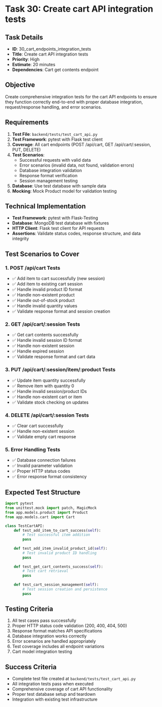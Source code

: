# Task 30: Create cart API integration tests

## Task Details
- **ID**: 30_cart_endpoints_integration_tests
- **Title**: Create cart API integration tests
- **Priority**: High
- **Estimate**: 20 minutes
- **Dependencies**: Cart get contents endpoint

## Objective
Create comprehensive integration tests for the cart API endpoints to ensure they function correctly end-to-end with proper database integration, request/response handling, and error scenarios.

## Requirements
1. **Test File**: `backend/tests/test_cart_api.py`
2. **Test Framework**: pytest with Flask test client
3. **Coverage**: All cart endpoints (POST /api/cart, GET /api/cart/:session, PUT, DELETE)
4. **Test Scenarios**: 
   - Successful requests with valid data
   - Error scenarios (invalid data, not found, validation errors)
   - Database integration validation
   - Response format verification
   - Session management testing
5. **Database**: Use test database with sample data
6. **Mocking**: Mock Product model for validation testing

## Technical Implementation
- **Test Framework**: pytest with Flask-Testing
- **Database**: MongoDB test database with fixtures
- **HTTP Client**: Flask test client for API requests
- **Assertions**: Validate status codes, response structure, and data integrity

## Test Scenarios to Cover

### 1. POST /api/cart Tests
- ✅ Add item to cart successfully (new session)
- ✅ Add item to existing cart session
- ✅ Handle invalid product ID format
- ✅ Handle non-existent product
- ✅ Handle out-of-stock product
- ✅ Handle invalid quantity values
- ✅ Validate response format and session creation

### 2. GET /api/cart/:session Tests
- ✅ Get cart contents successfully
- ✅ Handle invalid session ID format
- ✅ Handle non-existent session
- ✅ Handle expired session
- ✅ Validate response format and cart data

### 3. PUT /api/cart/:session/item/:product Tests
- ✅ Update item quantity successfully
- ✅ Remove item with quantity 0
- ✅ Handle invalid session/product IDs
- ✅ Handle non-existent cart or item
- ✅ Validate stock checking on updates

### 4. DELETE /api/cart/:session Tests
- ✅ Clear cart successfully
- ✅ Handle non-existent session
- ✅ Validate empty cart response

### 5. Error Handling Tests
- ✅ Database connection failures
- ✅ Invalid parameter validation
- ✅ Proper HTTP status codes
- ✅ Error response format consistency

## Expected Test Structure
```python
import pytest
from unittest.mock import patch, MagicMock
from app.models.product import Product
from app.models.cart import Cart

class TestCartAPI:
    def test_add_item_to_cart_success(self):
        # Test successful item addition
        pass
    
    def test_add_item_invalid_product_id(self):
        # Test invalid product ID handling
        pass
    
    def test_get_cart_contents_success(self):
        # Test cart retrieval
        pass
    
    def test_cart_session_management(self):
        # Test session creation and persistence
        pass
```

## Testing Criteria
1. All test cases pass successfully
2. Proper HTTP status code validation (200, 400, 404, 500)
3. Response format matches API specifications
4. Database integration works correctly
5. Error scenarios are handled appropriately
6. Test coverage includes all endpoint variations
7. Cart model integration testing

## Success Criteria
- Complete test file created at `backend/tests/test_cart_api.py`
- All integration tests pass when executed
- Comprehensive coverage of cart API functionality
- Proper test database setup and teardown
- Integration with existing test infrastructure